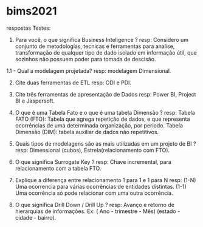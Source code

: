# bims2021 

respostas Testes:

1. Para você, o que significa Business Inteligence ?
resp: Considero um conjunto de metodologias, tecnicas e ferramentas para analise, transformação de qualquer tipo de dado isolado em informação útil, que sozinhos não possuem   poder para tomada de descisão.

 1.1 - Qual a modelagem projetada?
 resp: modelagem Dimensional.

2. Cite duas ferramentas de ETL
resp: ODI e  PDI.
3. Cite três ferramentas de apresentação de Dados
resp: Power BI, Project BI e Jaspersoft.

4. O que é uma Tabela Fato e o que é uma tabela Dimensão ?
resp: Tabela FATO (FTO): Tabela que agrega repetição de dados, e que representa ocorrências de uma determinada organização, por periodo.
      Tabela Dimensão (DIM): tabela auxiliar de dados não repetitivos.
      
5. Quais tipos de modelagens são as mais utilizadas em um projeto de BI ?
resp: Dimensional (cubos), Estrela(relacionamento com FTO).

6. O que significa Surrogate Key ? 
resp: Chave  incremental, para relacionamento com a tabela FTO.

7. Explique a diferença entre relacionamento 1 para 1 e 1 para N
 resp: (1-N) Uma ocorrencia para várias ocorrências de entidades distintas. 
       (1-1) Uma ocorrência só pode relacionar com uma outra ocorrência.

8. O que significa Drill Down / Drill Up ?
 resp: Avanço e retorno de hierarquias de informações. Ex: ( Ano - trimestre - Mês) (estado - cidade - bairro).
